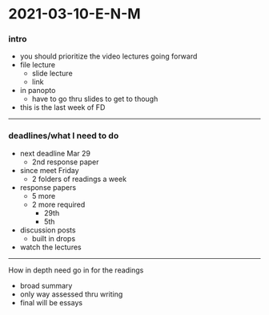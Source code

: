 # 2021-03-10-E-N-M

### intro
- you should prioritize the video lectures going forward
- file lecture
  - slide lecture
  - link
- in panopto
  - have to go thru slides to get to though
- this is the last week of FD

---

### deadlines/what I need to do
- next deadline Mar 29
  - 2nd response paper
- since meet Friday
  - 2 folders of readings a week
- response papers
  - 5 more
  - 2 more required
    - 29th
	- 5th
- discussion posts
  - built in drops
- watch the lectures

---

How in depth need go in for the readings
- broad summary
- only way assessed thru writing
- final will be essays
